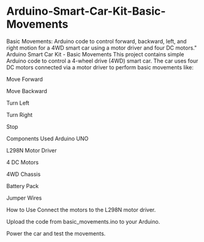 # Arduino-Smart-Car-Kit-Basic-Movements
 Basic Movements: Arduino code to control forward, backward, left, and right motion for a 4WD smart car using a motor driver and four DC motors."
Arduino Smart Car Kit - Basic Movements
This project contains simple Arduino code to control a 4-wheel drive (4WD) smart car. The car uses four DC motors connected via a motor driver to perform basic movements like:

Move Forward

Move Backward

Turn Left

Turn Right

Stop

Components Used
Arduino UNO

L298N Motor Driver

4 DC Motors

4WD Chassis

Battery Pack

Jumper Wires

How to Use
Connect the motors to the L298N motor driver.

Upload the code from basic_movements.ino to your Arduino.

Power the car and test the movements.

